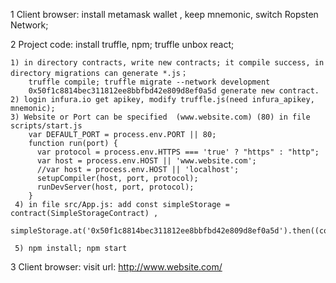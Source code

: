 1 Client browser: install metamask wallet , keep mnemonic, switch Ropsten Network;

2 Project code: install truffle, npm; truffle unbox react;

    1) in directory contracts, write new contracts; it compile success, in directory migrations can generate *.js；
        truffle compile; truffle migrate --network development
        0x50f1c8814bec311812ee8bbfbd42e809d8ef0a5d generate new contract.
    2) login infura.io get apikey, modify truffle.js(need infura_apikey, mnemonic);
    3) Website or Port can be specified  (www.website.com) (80) in file scripts/start.js
        var DEFAULT_PORT = process.env.PORT || 80;
        function run(port) {
          var protocol = process.env.HTTPS === 'true' ? "https" : "http";
          var host = process.env.HOST || 'www.website.com';
          //var host = process.env.HOST || 'localhost';
          setupCompiler(host, port, protocol);
          runDevServer(host, port, protocol);
        }
     4) in file src/App.js: add const simpleStorage = contract(SimpleStorageContract) ,
                           simpleStorage.at('0x50f1c8814bec311812ee8bbfbd42e809d8ef0a5d').then((contract)
        
     5) npm install; npm start
     
 3 Client browser: visit url: http://www.website.com/
